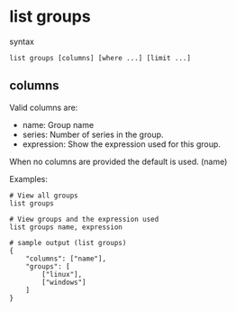 list groups
===========

syntax

	list groups [columns] [where ...] [limit ...]

columns
-------
Valid columns are:

- name: Group name
- series: Number of series in the group.
- expression: Show the expression used for this group.

When no columns are provided the default is used. (name) 

Examples:

	# View all groups
	list groups
	
	# View groups and the expression used
	list groups name, expression
	
	# sample output (list groups)
	{
		"columns": ["name"],
		"groups": [
			["linux"], 
			["windows"]
		]
	}	
	